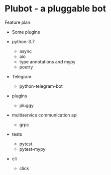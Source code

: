 # Plubot - a pluggable bot

Feature plan

* Some plugins

* python-3.7
    * async
    * aio
    * type annotations and mypy
    * poetry
    
* Telegram
    * python-telegram-bot
    
* plugins
    * pluggy
    
* multiservice communication api
    * grpc
    
* tests
    * pytest
    * pytest-mypy

* cli
    * click
